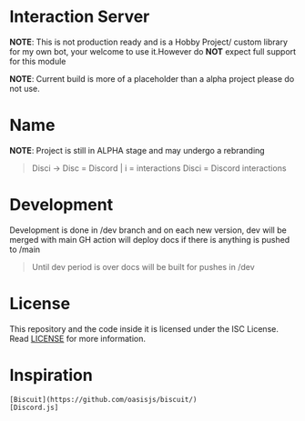 # Interaction Server

**NOTE**: This is not production ready and is a Hobby Project/ custom library for my own bot, your welcome to use it.However do **NOT** expect full support for this module 

**NOTE**: Current build is more of a placeholder than a alpha project please do not use.
# Name

**NOTE**: Project is still in ALPHA stage and may undergo a rebranding

> Disci -> Disc = Discord | i = interactions
> Disci = Discord interactions

# Development

Development is done in /dev branch and on each new version, dev will be merged with main
GH action will deploy docs if there is anything is pushed to /main

> Until dev period is over docs will be built for pushes in /dev


# License

This repository and the code inside it is licensed under the ISC License. Read [LICENSE](https://github.com/typicalninja493/disci/blob/master/LICENSE) for more information.

# Inspiration

    [Biscuit](https://github.com/oasisjs/biscuit/) 
    [Discord.js]